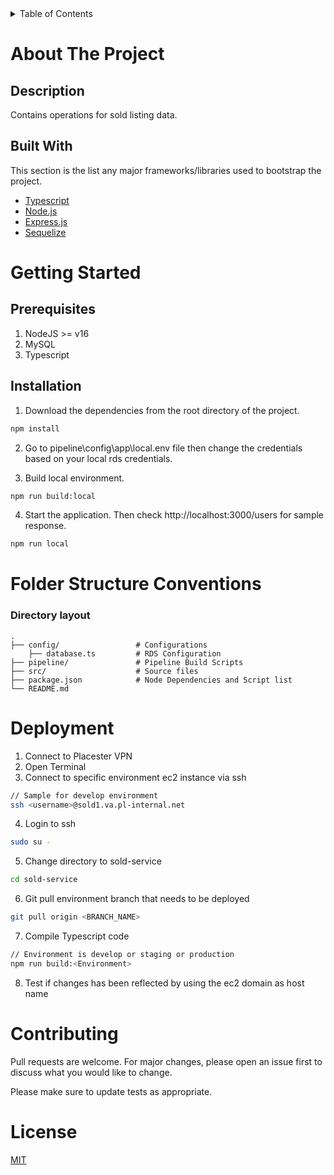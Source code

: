 <details>
  <summary>Table of Contents</summary>
  <ol>
    <li>
      <a href="#about-the-project">About The Project</a>
      <ul>
        <li><a href="#description">Description</a></li>
        <li><a href="#built-with">Built With</a></li>
      </ul>
    </li>
    <li>
      <a href="#getting-started">Getting Started</a>
      <ul>
        <li><a href="#prerequisites">Prerequisites</a></li>
        <li><a href="#installation">Installation</a></li>
      </ul>
    </li>
    <li><a href="#folder-structure-conventions">Folder Structure Conventions</a></li>
    <li><a href="#contributing">Contributing</a></li>
    <li><a href="#license">License</a></li>
  </ol>
</details>

# About The Project

## Description
Contains operations for sold listing data.

## Built With

This section is the list any major frameworks/libraries used to bootstrap the project.

* [Typescript](https://www.typescriptlang.org/)
* [Node.js](https://nodejs.org/en/)
* [Express.js](https://expressjs.com/)
* [Sequelize](https://sequelize.org/)

# Getting Started

## Prerequisites

1. NodeJS >= v16
2. MySQL
3. Typescript

## Installation

1. Download the dependencies from the root directory of the project.

```bash
npm install
```

2. Go to pipeline\config\app\local.env file then change the credentials based on your local rds credentials.

3. Build local environment.
```bash
npm run build:local
```

4. Start the application. Then check http://localhost:3000/users for sample response.
```bash
npm run local
```

# Folder Structure Conventions
### Directory layout

    .
    ├── config/                 # Configurations
        ├── database.ts         # RDS Configuration
    ├── pipeline/               # Pipeline Build Scripts
    ├── src/                    # Source files
    ├── package.json            # Node Dependencies and Script list
    └── README.md

# Deployment
1. Connect to Placester VPN
2. Open Terminal
3. Connect to specific environment ec2 instance via ssh
```bash
// Sample for develop environment
ssh <username>@sold1.va.pl-internal.net
```
4. Login to ssh 
```bash
sudo su -
```
5. Change directory to sold-service
```bash
cd sold-service
```
6. Git pull environment branch that needs to be deployed
```bash
git pull origin <BRANCH_NAME>
```
7. Compile Typescript code
```bash
// Environment is develop or staging or production
npm run build:<Environment>
```
8. Test if changes has been reflected by using the ec2 domain as host name
# Contributing
Pull requests are welcome. For major changes, please open an issue first to discuss what you would like to change.

Please make sure to update tests as appropriate.

# License
[MIT](https://choosealicense.com/licenses/mit/)